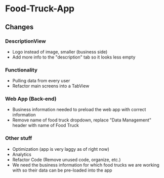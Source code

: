 # Food-Truck-App

## Changes 

### DescriptionView
* Logo instead of image, smaller (business side)
* Add more info to the "description" tab so it looks less empty

### Functionality 
* Pulling data from every user
* Refactor main screens into a TabView

### Web App (Back-end)
* Business information needed to preload the web app with correct information
* Remove name of food truck dropdown, replace "Data Management" header with name of Food Truck

### Other stuff
* Optimization (app is very laggy as of right now)
* Analytics
* Refactor Code (Remove unused code, organize, etc.)
* We need the business information for which food trucks we are working with so their data can be pre-loaded into the app

